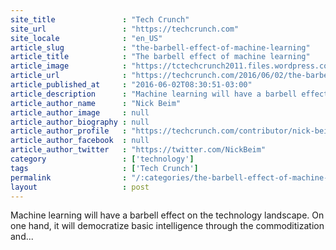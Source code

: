 ```yaml
---
site_title               : "Tech Crunch"
site_url                 : "https://techcrunch.com"
site_locale              : "en_US"
article_slug             : "the-barbell-effect-of-machine-learning"
article_title            : "The barbell effect of machine learning"
article_image            : "https://tctechcrunch2011.files.wordpress.com/2016/03/machinelearning.jpg?w=764&h=400&crop=1"
article_url              : "https://techcrunch.com/2016/06/02/the-barbell-effect-of-machine-learning/"
article_published_at     : "2016-06-02T08:30:51-03:00"
article_description      : "Machine learning will have a barbell effect on the technology landscape. On one hand, it will democratize basic intelligence through the commoditization and..."
article_author_name      : "Nick Beim"
article_author_image     : null
article_author_biography : null
article_author_profile   : "https://techcrunch.com/contributor/nick-beim/"
article_author_facebook  : null
article_author_twitter   : "https://twitter.com/NickBeim"
category                 : ['technology']
tags                     : ['Tech Crunch']
permalink                : "/:categories/the-barbell-effect-of-machine-learning/"
layout                   : post
---
```


Machine learning will have a barbell effect on the technology landscape. On one hand, it will democratize basic intelligence through the commoditization and...
